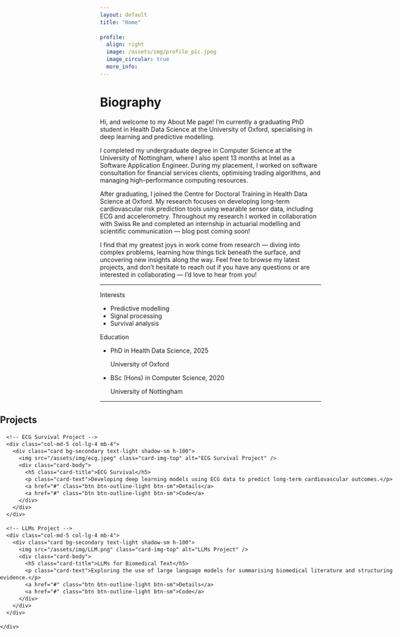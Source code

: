 ```yaml
---
layout: default
title: "Home"

profile:
  align: right
  image: /assets/img/profile_pic.jpeg
  image_circular: true
  more_info:
---
```


# Biography

Hi, and welcome to my About Me page! I’m currently a graduating PhD student in Health Data Science at the University of Oxford, specialising in deep learning and predictive modelling.

I completed my undergraduate degree in Computer Science at the University of Nottingham, where I also spent 13 months at Intel as a Software Application Engineer. During my placement, I worked on software consultation for financial services clients, optimising trading algorithms, and managing high-performance computing resources.

After graduating, I joined the Centre for Doctoral Training in Health Data Science at Oxford. My research focuses on developing long-term cardiovascular risk prediction tools using wearable sensor data, including ECG and accelerometry. Throughout my research I worked in collaboration with Swiss Re and completed an internship in actuarial modelling and scientific communication — blog post coming soon!

I find that my greatest joys in work come from research — diving into complex problems, learning how things tick beneath the surface, and uncovering new insights along the way. Feel free to browse my latest projects, and don’t hesitate to reach out if you have any questions or are interested in collaborating — I’d love to hear from you!

---

<div class="row mt-5">

  <!-- ✅ Interests -->
  <div class="col-md-5">
    <div class="section-subheading">Interests</div>
    <ul class="interest-list">
      <li>Predictive modelling</li>
      <li>Signal processing</li>
      <li>Survival analysis</li>
    </ul>
  </div>

  <!-- ✅ Education -->
  <div class="col-md-7">
    <div class="section-subheading">Education</div>
    <ul class="fa-ul mb-0">
      <li class="d-flex mb-2">
        <span class="fa-li"><i class="fas fa-graduation-cap text-secondary"></i></span>
        <div>
          <p class="mb-0 fw-semibold">PhD in Health Data Science, 2025</p>
          <p class="mb-0 text-muted">University of Oxford</p>
        </div>
      </li>
      <li class="d-flex mb-2">
        <span class="fa-li"><i class="fas fa-graduation-cap text-secondary"></i></span>
        <div>
          <p class="mb-0 fw-semibold">BSc (Hons) in Computer Science, 2020</p>
          <p class="mb-0 text-muted">University of Nottingham</p>
        </div>
      </li>
    </ul>
  </div>

</div>

---

<!-- ✅ Projects Section - Full Width -->
<section class="projects-section py-5" style="width: 100vw; margin-left: calc(-50vw + 50%);">
  <div class="container">
    <h2 class="text-center mb-4">Projects</h2>
    <div class="row justify-content-center">

      <!-- ECG Survival Project -->
      <div class="col-md-5 col-lg-4 mb-4">
        <div class="card bg-secondary text-light shadow-sm h-100">
          <img src="/assets/img/ecg.jpeg" class="card-img-top" alt="ECG Survival Project" />
          <div class="card-body">
            <h5 class="card-title">ECG Survival</h5>
            <p class="card-text">Developing deep learning models using ECG data to predict long-term cardiovascular outcomes.</p>
            <a href="#" class="btn btn-outline-light btn-sm">Details</a>
            <a href="#" class="btn btn-outline-light btn-sm">Code</a>
          </div>
        </div>
      </div>

      <!-- LLMs Project -->
      <div class="col-md-5 col-lg-4 mb-4">
        <div class="card bg-secondary text-light shadow-sm h-100">
          <img src="/assets/img/LLM.png" class="card-img-top" alt="LLMs Project" />
          <div class="card-body">
            <h5 class="card-title">LLMs for Biomedical Text</h5>
            <p class="card-text">Exploring the use of large language models for summarising biomedical literature and structuring evidence.</p>
            <a href="#" class="btn btn-outline-light btn-sm">Details</a>
            <a href="#" class="btn btn-outline-light btn-sm">Code</a>
          </div>
        </div>
      </div>

    </div>
  </div>
</section>
